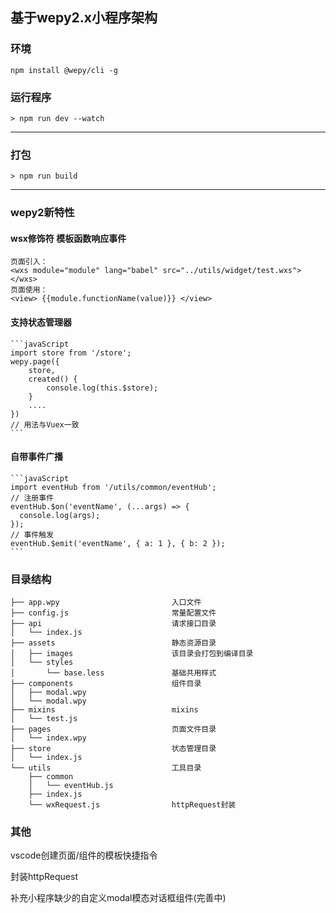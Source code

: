 ## 基于wepy2.x小程序架构


### 环境

    npm install @wepy/cli -g

### 运行程序

    > npm run dev --watch

---------

### 打包
    > npm run build

---------
### wepy2新特性

#### wsx修饰符 模板函数响应事件

    页面引入：
    <wxs module="module" lang="babel" src="../utils/widget/test.wxs"></wxs>
    页面使用：
    <view> {{module.functionName(value)}} </view>

#### 支持状态管理器

    ```javaScript
    import store from '/store';
    wepy.page({
        store,
        created() {
            console.log(this.$store);
        }
        ....
    })
    // 用法与Vuex一致
    ```

#### 自带事件广播

    ```javaScript
    import eventHub from '/utils/common/eventHub';
    // 注册事件
    eventHub.$on('eventName', (...args) => {
      console.log(args);
    });
    // 事件触发
    eventHub.$emit('eventName', { a: 1 }, { b: 2 });
    ```

### 目录结构

    ├── app.wpy                         入口文件
    ├── config.js                       常量配置文件
    ├── api                             请求接口目录
    │   └── index.js
    ├── assets                          静态资源目录
    │   ├── images                      该目录会打包到编译目录
    │   └── styles
    │       └── base.less               基础共用样式
    ├── components                      组件目录
    │   ├── modal.wpy
    │   └── modal.wpy
    ├── mixins                          mixins
    │   └── test.js
    ├── pages                           页面文件目录
    │   └── index.wpy
    ├── store                           状态管理目录
    │   └── index.js
    └── utils                           工具目录
        ├── common
        │   └── eventHub.js
        ├── index.js
        └── wxRequest.js                httpRequest封装

### 其他

vscode创建页面/组件的模板快捷指令

封装httpRequest

补充小程序缺少的自定义modal模态对话框组件(完善中)


